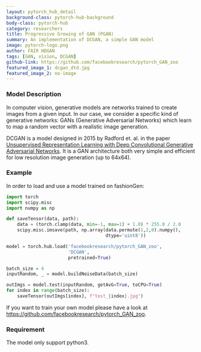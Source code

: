 ```yaml
---
layout: pytorch_hub_detail
background-class: pytorch-hub-background
body-class: pytorch-hub
category: researchers
title: Progressive Growing of GAN (PGAN)
summary: An implementation of DCGAN, a simple GAN model
image: pytorch-logo.png
author: FAIR HDGAN
tags: [GAN, vision, DCGAN]
github-link: https://github.com/facebookresearch/pytorch_GAN_zoo
featured_image_1: dcgan_dtd.jpg
featured_image_2: no-image
---
```


### Model Description

In computer vision, generative models are networks trained to create images from a given input. In our case, we consider a specific kind of generative networks: GANs (Generative Adversarial Networks) which learn to map a random vector with a realistic image generation.

DCGAN is a model designed in 2015 by Radford et. al. in the paper [Unsupervised Representation Learning with Deep Convolutional Generative Adversarial Networks](https://arxiv.org/abs/1511.06434). It is a GAN architecture both very simple and efficient for low resolution image generation (up to 64x64).

### Example

In order to load and use a model trained on fashionGen:

```python
import torch
import scipy.misc
import numpy as np

def saveTensor(data, path):
    data = (torch.clamp(data, min=-1, max=1) + 1.0) * 255.0 / 2.0
    scipy.misc.imsave(path, np.array(data.permute(1,2,0).numpy(),
                                     dtype='uint8'))

model = torch.hub.load('facebookresearch/pytorch_GAN_zoo',
                       'DCGAN',
                       pretrained=True)

batch_size = 4
inputRandom, _ = model.buildNoiseData(batch_size)

outImgs = model.test(inputRandom, getAvG=True, toCPU=True)
for index in range(batch_size):
    saveTensor(outImgs[index], f"test_{index}.jpg")
```

If you want to train your own model please have a look at https://github.com/facebookresearch/pytorch_GAN_zoo.


### Requirement

The model only support python3.

